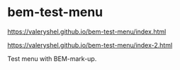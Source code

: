 # bem-test-menu

https://valeryshel.github.io/bem-test-menu/index.html


https://valeryshel.github.io/bem-test-menu/index-2.html

Test menu with BEM-mark-up.
